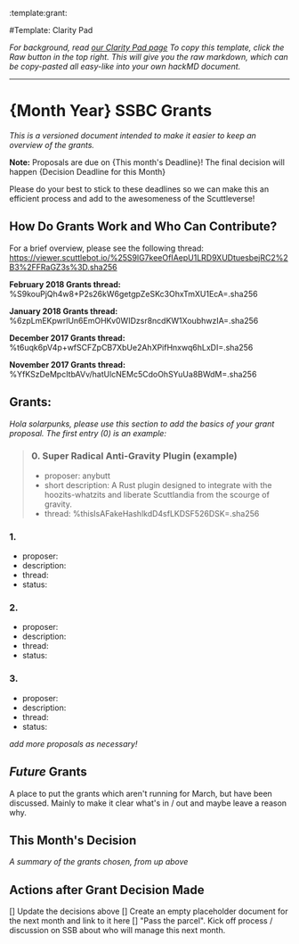 :template:grant:

#Template: Clarity Pad

_For background, read [our Clarity Pad page](clarity-pad)_
_To copy this template, click the Raw button in the top right.  This will give you the raw markdown, which can be copy-pasted all easy-like into your own hackMD document._

----

# {Month Year} SSBC Grants

_This is a versioned document intended to make it easier to keep an overview of the grants._

**Note:** Proposals are due on {This month's Deadline}! The final decision will happen {Decision Deadline for this Month}

Please do your best to stick to these deadlines so we can make this an efficient process and add to the awesomeness of the Scuttleverse!

## How Do Grants Work and Who Can Contribute?

For a brief overview, please see the following thread: https://viewer.scuttlebot.io/%25S9lG7keeOfIAepU1LRD9XUDtuesbejRC2%2B3%2FFRaGZ3s%3D.sha256

**February 2018 Grants thread:**
%S9kouPjQh4w8+P2s26kW6getgpZeSKc3OhxTmXU1EcA=.sha256

**January 2018 Grants thread:**
%6zpLmEKpwrlUn6EmOHKv0WIDzsr8ncdKW1XoubhwzIA=.sha256

**December 2017 Grants thread:**
%t6uqk6pV4p+wfSCFZpCB7XbUe2AhXPifHnxwq6hLxDI=.sha256

**November 2017 Grants thread:**
%YfKSzDeMpcItbAVv/hatUlcNEMc5CdoOhSYuUa8BWdM=.sha256

## Grants:

_Hola solarpunks, please use this section to add the basics of your grant proposal. The first entry (0) is an example:_

> ### 0. Super Radical Anti-Gravity Plugin (example)
> * proposer: anybutt
> * short description: A Rust plugin designed to integrate with the hoozits-whatzits and liberate Scuttlandia from the scourge of gravity.
>* thread: %thisIsAFakeHashlkdD4sfLKDSF526DSK=.sha256

### 1. 
* proposer:
* description:
* thread:
* status: 

### 2.
* proposer: 
* description: 
* thread:
* status: 

### 3. 
* proposer: 
* description: 
* thread: 
* status: 

_add more proposals as necessary!_


## _Future_ Grants

A place to put the grants which aren't running for March, but have been discussed. Mainly to make it clear what's in / out and maybe leave a reason why.

## This Month's Decision
_A summary of the grants chosen, from up above_

## Actions after Grant Decision Made
[] Update the decisions above
[] Create an empty placeholder document for the next month and link to it here
[] "Pass the parcel". Kick off process / discussion on SSB about who will manage this next month.

